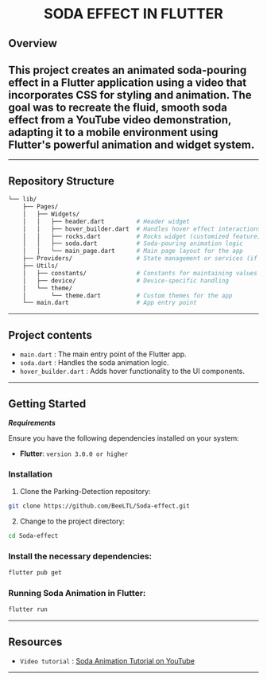 
<p align="center">
    <h1 align="center">SODA EFFECT IN FLUTTER</h1>
</p>

##  Overview

This project creates an animated soda-pouring effect in a Flutter application using a video that incorporates CSS for styling and animation. The goal was to recreate the fluid, smooth soda effect from a YouTube video demonstration, adapting it to a mobile environment using Flutter's powerful animation and widget system.
---
---

##  Repository Structure

```sh
└── lib/
    ├── Pages/
    │   ├── Widgets/
    │   │   ├── header.dart         # Header widget
    │   │   ├── hover_builder.dart  # Handles hover effect interactions
    │   │   ├── rocks.dart          # Rocks widget (customized feature)
    │   │   ├── soda.dart           # Soda-pouring animation logic
    │   │   └── main_page.dart      # Main page layout for the app
    ├── Providers/                  # State management or services (if any)
    ├── Utils/
    │   ├── constants/              # Constants for maintaining values
    │   ├── device/                 # Device-specific handling
    │   └── theme/
    │       └── theme.dart          # Custom themes for the app
    └── main.dart                   # App entry point
```


---

##  Project contents
* `main.dart` : The main entry point of the Flutter app.
* `soda.dart` : Handles the soda animation logic.
* `hover_builder.dart` : Adds hover functionality to the UI components.
---

##  Getting Started

***Requirements***

Ensure you have the following dependencies installed on your system:

* **Flutter**: `version 3.0.0 or higher`

###  Installation

1. Clone the Parking-Detection repository:

```sh
git clone https://github.com/BeeLTL/Soda-effect.git
```

2. Change to the project directory:

```sh
cd Soda-effect
```

###  Install the necessary dependencies:
```sh
flutter pub get
```

###  Running Soda Animation in Flutter:
```sh
flutter run
```

---





##  Resources

* `Video tutorial` : [Soda Animation Tutorial on YouTube](https://www.youtube.com/watch?v=ymuBowcODVU)


---



